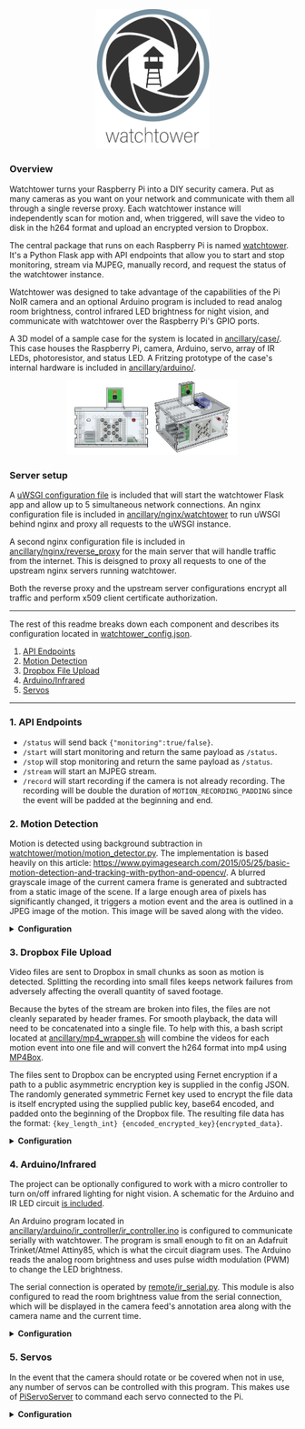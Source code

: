 
<p class="aligncenter">
    <img src="ancillary/watchtower.png" width="200" />
</p>

<style>
.aligncenter {
    text-align: center;
}
</style>

### Overview

Watchtower turns your Raspberry Pi into a DIY security camera. Put as many cameras as you want on your network and communicate with them all through a single reverse proxy. Each watchtower instance will independently scan for motion and, when triggered, will save the video to disk in the h264 format and upload an encrypted version to Dropbox.

The central package that runs on each Raspberry Pi is named [watchtower](watchtower). It's a Python Flask app with API endpoints that allow you to start and stop monitoring, stream via MJPEG, manually record, and request the status of the watchtower instance.

Watchtower was designed to take advantage of the capabilities of the Pi NoIR camera and an optional Arduino program is included to read analog room brightness, control infrared LED brightness for night vision, and communicate with watchtower over the Raspberry Pi's GPIO ports.

A 3D model of a sample case for the system is located in [ancillary/case/](ancillary/case/). This case houses the Raspberry Pi, camera, Arduino, servo, array of IR LEDs, photoresistor, and status LED. A Fritzing prototype of the case's internal hardware is included in [ancillary/arduino/](ancillary/arduino).

<p class="aligncenter">
    <img src="ancillary/case/Case_XRay.png" width="300" />
</p>

### Server setup

A [uWSGI configuration file](wsgi.ini) is included that will start the watchtower Flask app and allow up to 5 simultaneous network connections. An nginx configuration file is included in [ancillary/nginx/watchtower](ancillary/nginx/watchtower) to run uWSGI behind nginx and proxy all requests to the uWSGI instance.

A second nginx configuration file is included in [ancillary/nginx/reverse_proxy](ancillary/nginx/reverse_proxy) for the main server that will handle traffic from the internet. This is deisgned to proxy all requests to one of the upstream nginx servers running watchtower.

Both the reverse proxy and the upstream server configurations encrypt all traffic and perform x509 client certificate authorization.

---

The rest of this readme breaks down each component and describes its configuration located in [watchtower_config.json](config/watchtower_config.json).
 1. [API Endpoints](#1-api-endpoints)
 1. [Motion Detection](#2-motion-detection)
 2. [Dropbox File Upload](#3-dropbox-file-upload)
 3. [Arduino/Infrared](#4-arduinoinfrared)
 4. [Servos](#5-servos)
 
 ---

 ### 1. API Endpoints

- `/status` will send back `{"monitoring":true/false}`. 
- `/start` will start monitoring and return the same payload as `/status`.
- `/stop` will stop monitoring and return the same payload as `/status`.
- `/stream` will start an MJPEG stream.
- `/record` will start recording if the camera is not already recording. The recording will be double the duration of  `MOTION_RECORDING_PADDING` since the event will be padded at the beginning and end.

### 2. Motion Detection

Motion is detected using background subtraction in [watchtower/motion/motion_detector.py](motion/motion_detector.py). The implementation is based heavily on this article: https://www.pyimagesearch.com/2015/05/25/basic-motion-detection-and-tracking-with-python-and-opencv/. A blurred grayscale image of the current camera frame is generated and subtracted from a static image of the scene. If a large enough area of pixels has significantly changed, it triggers a motion event and the area is outlined in a JPEG image of the motion. This image will be saved along with the video.

<details>
  <summary><b>Configuration</b></summary>
  
All motion properties are prefixed with `MOTION_` in the config file:
- `MAX_EVENT_TIME` is the maximum number of seconds for a single recording before a new base frame is selected. This is a failsafe to avoid infinitely recording in the event that the scene is permanently altered.
- `MIN_TRIGGER_AREA` the minimum percentage (represented as a float between 0 and 1) of the image that must be detected as motion before a motion event is triggered.
- `MIN_PIXEL_DELTA_TRIGGER` the minimum delta value between the base frame and current frame that marks the pixel as a motion area. This is on a scale of 0-255.
- `RECORDING_PADDING` the number of seconds to record before and after motion occurs.
</details>


### 3. Dropbox File Upload

Video files are sent to Dropbox in small chunks as soon as motion is detected. Splitting the recording into small files keeps network failures from adversely affecting the overall quantity of saved footage.

Because the bytes of the stream are broken into files, the files are not cleanly separated by header frames. For smooth playback, the data will need to be concatenated into a single file. To help with this, a bash script located at [ancillary/mp4_wrapper.sh](ancillary/mp4_wrapper.sh) will combine the videos for each motion event into one file and will convert the h264 format into mp4 using [MP4Box](https://gpac.wp.imt.fr/mp4box/).

The files sent to Dropbox can be encrypted using Fernet encryption if a path to a public asymmetric encryption key is supplied in the config JSON. The randomly generated symmetric Fernet key used to encrypt the file data is itself encrypted using the supplied public key, base64 encoded, and padded onto the beginning of the Dropbox file. The resulting file data has the format: `{key_length_int} {encoded_encrypted_key}{encrypted_data}`.   

<details>
  <summary><b>Configuration</b></summary>

All Dropbox properties are prefixed with `DROPBOX_` in the config file. Dropbox can be disabled by deleting all items prefixed wtih `DROPBOX_`.
- `FILE_CHUNK_MB` determines the maximum file size in megabytes that will be uploaded to Dropbox. Files are saved in series using the name `video#.h264` like `video0.h264`, `video1.h264`, etc.
- `API_TOKEN` is the Dropbox API token for your account.
- `PUBLIC_KEY_PATH` the path to the public asymmetric key. If `null` is supplied, the Dropbox files are not encrypted. **Encryption is strongly recommended.**
</details>

### 4. Arduino/Infrared

The project can be optionally configured to work with a micro controller to turn on/off infrared lighting for night vision. A schematic for the Arduino and IR LED circuit [is included](/ancillary/arduino).

An Arduino program located in [ancillary/arduino/ir_controller/ir_controller.ino](ancillary/arduino/ir_controller/ir_controller.ino) is configured to communicate serially with watchtower. The program is small enough to fit on an Adafruit Trinket/Atmel Attiny85, which is what the circuit diagram uses. The Arduino reads the analog room brightness and uses pulse width modulation (PWM) to change the LED brightness.

The serial connection is operated by [remote/ir_serial.py](remote/ir_serial.py). This module is also configured to read the room brightness value from the serial connection, which will be displayed in the camera feed's annotation area along with the camera name and the current time.

<details>
  <summary><b>Configuration</b></summary>

All infrared properties are prefixed with `INFRA_` in the config file:
- `ENABLED` will determine if infrared is used. If `false`, the `ir_serial` module will be not be used.
- `BAUDRATE` is the baudrate of the serial connection.
- `ON_COMMAND` is the string written over the serial connection that turns on the room brightness sensing and IR controls.
- `OFF_COMMAND` string that turns off the room brightness sensing and IR controls.
- `PORT` is the location of the serial connection, like `"/dev/serial0"` on Raspbian.
- `TIMEOUT` is the time in seconds to wait for serial transmission timeouts.
- `UPDATE_HZ` the number serial loops per second. Each loop writes any pending commands and reads the room brightness. 
</details>

 ### 5. Servos
 
 In the event that the camera should rotate or be covered when not in use, any number of servos can be controlled with this program. This makes use of [PiServoServer](https://github.com/johnnewman/PiServoServer) to command each servo connected to the Pi.  
 
 <details>
  <summary><b>Configuration</b></summary>

 In the `SERVOS` array, each object represents one physical servo and contains:
 - `BOARD_PIN` the board numbering pin of the servo
 - `ANGLE_ON` the angle (from 0-180) of the servo for the on state
 - `ANGLE_OFF` the angle (from 0-180) of the servo for the off state 
</details>
